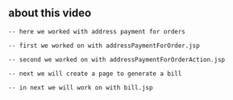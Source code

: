 ## about this video

    -- here we worked with address payment for orders
    
    -- first we worked on with addressPaymentForOrder.jsp

    -- second we worked on with addressPaymentForOrderAction.jsp

    -- next we will create a page to generate a bill

    -- in next we will work on with bill.jsp
